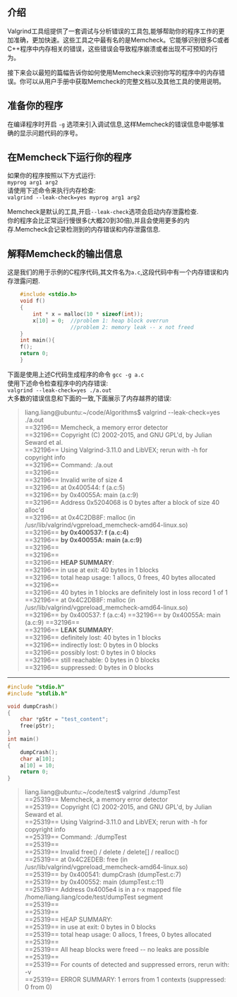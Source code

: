 ## 介绍
Valgrind工具组提供了一套调试与分析错误的工具包,能够帮助你的程序工作的更加准确，更加快速。这些工具之中最有名的是Memcheck。它能够识别很多C或者C++程序中内存相关的错误，这些错误会导致程序崩溃或者出现不可预知的行为。 

接下来会以最短的篇幅告诉你如何使用Memcheck来识别你写的程序中的内存错误。你可以从用户手册中获取Memcheck的完整文档以及其他工具的使用说明。

## 准备你的程序
在编译程序时开启 `-g` 选项来引入调试信息,这样Memcheck的错误信息中能够准确的显示问题代码的序号。

## 在Memcheck下运行你的程序
如果你的程序按照以下方式运行:  
`myprog arg1 arg2`  
请使用下述命令来执行内存检查:  
`valgrind --leak-check=yes myprog arg1 arg2`  

Memcheck是默认的工具,开启`--leak-check`选项会启动内存泄露检查.  
你的程序会比正常运行慢很多(大概20到30倍),并且会使用更多的内存.Memcheck会记录检测到的内存错误和内存泄露信息.

## 解释Memcheck的输出信息
这是我们的用于示例的C程序代码,其文件名为`a.c`,这段代码中有一个内存错误和内存泄露问题.    
```C
    #include <stdio.h>
    void f()
    {
        int * x = malloc(10 * sizeof(int));
        x[10] = 0;  //problem 1: heap block overrun
                    //problem 2: memory leak -- x not freed
    }
    int main(){
    f();
    return 0;
    }
 ```
 
下面是使用上述C代码生成程序的命令
`gcc -g a.c`  
使用下述命令检查程序中的内存错误:  
`valgrind --leak-check=yes ./a.out`  
大多数的错误信息和下面的一致,下面展示了内存越界的错误:  
> liang.liang@ubuntu:~/code/Algorithms$ valgrind --leak-check=yes ./a.out   
> ==32196== Memcheck, a memory error detector  
> ==32196== Copyright (C) 2002-2015, and GNU GPL'd, by Julian Seward et al.  
> ==32196== Using Valgrind-3.11.0 and LibVEX; rerun with -h for copyright info  
> ==32196== Command: ./a.out  
> ==32196==   
> ==32196== Invalid write of size 4  
> ==32196==    at 0x400544: f (a.c:5)  
> ==32196==    by 0x40055A: main (a.c:9)  
> ==32196==  Address 0x5204068 is 0 bytes after a block of size 40 alloc'd  
> ==32196==    at 0x4C2DB8F: malloc (in /usr/lib/valgrind/vgpreload_memcheck-amd64-linux.so)  
> ==32196==    **by 0x400537: f (a.c:4)**  
> ==32196==    **by 0x40055A: main (a.c:9)**  
> ==32196==   
> ==32196==   
> ==32196== **HEAP SUMMARY**:  
> ==32196==     in use at exit: 40 bytes in 1 blocks  
> ==32196==   total heap usage: 1 allocs, 0 frees, 40 bytes allocated  
> ==32196==   
> ==32196== 40 bytes in 1 blocks are definitely lost in loss record 1 of 1  
> ==32196==    at 0x4C2DB8F: malloc (in /usr/lib/valgrind/vgpreload_memcheck-amd64-linux.so)  
> ==32196==   by 0x400537: f (a.c:4)
> ==32196==   by 0x40055A: main (a.c:9)
> ==32196==   
> ==32196== **LEAK SUMMARY**:  
> ==32196==    definitely lost: 40 bytes in 1 blocks  
> ==32196==    indirectly lost: 0 bytes in 0 blocks  
> ==32196==      possibly lost: 0 bytes in 0 blocks  
> ==32196==    still reachable: 0 bytes in 0 blocks  
> ==32196==         suppressed: 0 bytes in 0 blocks  

---

```c
#include "stdio.h"
#include "stdlib.h"

void dumpCrash()
{
    char *pStr = "test_content";
    free(pStr);
}
int main()
{
    dumpCrash();
    char a[10];
    a[10] = 10;
    return 0;
}

```
> liang.liang@ubuntu:~/code/test$ valgrind  ./dumpTest  
==25319== Memcheck, a memory error detector  
==25319== Copyright (C) 2002-2015, and GNU GPL'd, by Julian Seward et al.  
==25319== Using Valgrind-3.11.0 and LibVEX; rerun with -h for copyright info  
==25319== Command: ./dumpTest  
==25319==   
==25319== Invalid free() / delete / delete[] / realloc()  
==25319==    at 0x4C2EDEB: free (in /usr/lib/valgrind/vgpreload_memcheck-amd64-linux.so)  
==25319==    by 0x400541: dumpCrash (dumpTest.c:7)  
==25319==    by 0x400552: main (dumpTest.c:11)  
==25319==  Address 0x4005e4 is in a r-x mapped file /home/liang.liang/code/test/dumpTest segment  
==25319==   
==25319==   
==25319== HEAP SUMMARY:  
==25319==     in use at exit: 0 bytes in 0 blocks  
==25319==   total heap usage: 0 allocs, 1 frees, 0 bytes allocated  
==25319==   
==25319== All heap blocks were freed -- no leaks are possible  
==25319==   
==25319== For counts of detected and suppressed errors, rerun with: -v  
==25319== ERROR SUMMARY: 1 errors from 1 contexts (suppressed: 0 from 0)  

